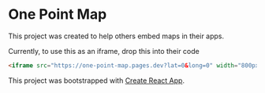 # One Point Map

This project was created to help others embed maps in their apps.

Currently, to use this as an iframe, drop this into their code

```html
<iframe src="https://one-point-map.pages.dev?lat=0&long=0" width="800px" height="800px"></iframe>
```

This project was bootstrapped with [Create React App](https://github.com/facebook/create-react-app).
